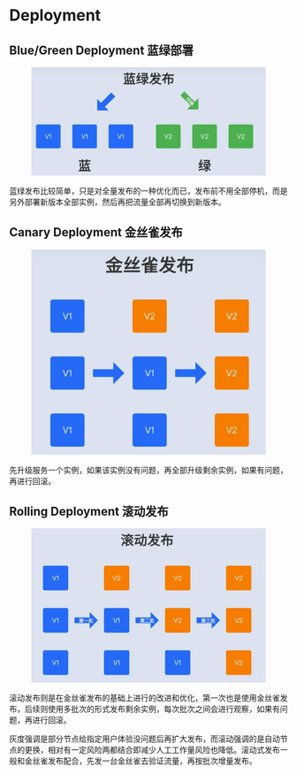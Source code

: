 # Deployment

## **Blue/Green Deployment 蓝绿部署**

<figure><img src="../../.gitbook/assets/image (1) (1) (1) (1).png" alt=""><figcaption></figcaption></figure>

蓝绿发布比较简单，只是对全量发布的一种优化而已，发布前不用全部停机，而是另外部署新版本全部实例，然后再把流量全部再切换到新版本。

## Canary Deployment 金丝雀发布 <a href="#h_501209052_2" id="h_501209052_2"></a>

<figure><img src="../../.gitbook/assets/image (3) (1).png" alt=""><figcaption></figcaption></figure>

先升级服务一个实例，如果该实例没有问题，再全部升级剩余实例，如果有问题，再进行回滚。

## Rolling Deployment 滚动发布 <a href="#h-rolling-deployment-vs-canary-deployment" id="h-rolling-deployment-vs-canary-deployment"></a>

<figure><img src="../../.gitbook/assets/image (2) (1).png" alt=""><figcaption></figcaption></figure>

滚动发布则是在金丝雀发布的基础上进行的改进和优化，第一次也是使用金丝雀发布，后续则使用多批次的形式发布剩余实例，每次批次之间会进行观察，如果有问题，再进行回滚。

灰度强调是部分节点给指定用户体验没问题后再扩大发布，而滚动强调的是自动节点的更换，相对有一定风险两都结合即减少人工工作量风险也降低。滚动式发布一般和金丝雀发布配合，先发一台金丝雀去验证流量，再按批次增量发布。

